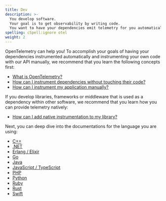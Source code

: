 ```yaml
---
title: Dev
description: >-
  You develop software. 
  Your goal is to get observability by writing code. 
  You want to have your dependencies emit telemetry for you automatically.
spelling: cSpell:ignore otel
weight: 2
---
```


OpenTelemetry can help you! To accomplish your goals of having your
dependencies instrumented automatically and instrumenting your own code with our
API manually, we recommend that you learn the following concepts first:

- [What is OpenTelemetry?](/docs/concepts/what-is-opentelemetry/)
- [How can I instrument dependencies without touching their code?](/docs/concepts/instrumenting/#automatic-instrumentation)
- [How can I instrument my application manually?](/docs/concepts/instrumenting/#manual-instrumentation)

If you develop libraries, frameworks or middleware that is used as a dependency
within other software, we recommend that you learn how you can provide telemetry
natively:

- [How can I add native instrumentation to my library?](/docs/concepts/instrumenting-library/)

Next, you can deep dive into the documentations for the language you are using:

- [C++](/docs/instrumentation/cpp/)
- [.NET](/docs/instrumentation/net/)
- [Erlang / Elixir](/docs/instrumentation/erlang/)
- [Go](/docs/instrumentation/go/)
- [Java](/docs/instrumentation/java/)
- [JavaScript / TypeScript](/docs/instrumentation/js/)
- [PHP](/docs/instrumentation/php/)
- [Python](/docs/instrumentation/python/)
- [Ruby](/docs/instrumentation/ruby/)
- [Rust](/docs/instrumentation/rust/)
- [Swift](/docs/instrumentation/swift/)

